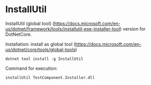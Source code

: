 # InstallUtil
InstallUtil (global tool) (https://docs.microsoft.com/en-us/dotnet/framework/tools/installutil-exe-installer-tool) version  for DotNetCore.

Installation: install as global tool (https://docs.microsoft.com/en-us/dotnet/core/tools/global-tools)
```
dotnet tool install -g InstallUtil
```

Command for execution:
```
installUtil TestComponent.Installer.dll

```
